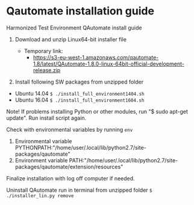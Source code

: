 # Qautomate installation guide

Harmonized Test Environment QAutomate install guide

1. Download and unzip Linux64-bit installer file
    - Temporary link:
        - https://s3-eu-west-1.amazonaws.com/qautomate-1.8/latest/QAutomate-1.8.0-linux-64bit-official-development-release.zip

2. Install following SW packages from unzipped folder
    
- Ubuntu 14.04 `$ ./install_full_environment1404.sh`
- Ubuntu 16.04 `$ ./install_full_environment1604.sh`
 
Note! If problems installing Python or other modules, run "$ sudo apt-get update". Run install script again.

Check with environmental variables by running ```env```

1. Environmental variable PYTHONPATH:"/home/user/.local/lib/python2.7/site-packages/qautomate" 
2. Environment variable PATH:"/home/user/.local/lib/python2.7/site-packages/qautomate/extension/resources"

Finalize installation with log off computer if needed.

Uninstall QAutomate run in terminal from unzipped folder
    ```$ ./installer_lin.py remove```



